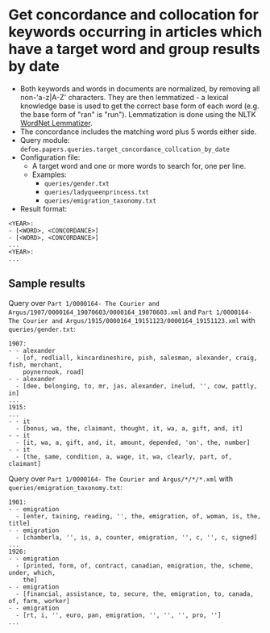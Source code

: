 # Get concordance and collocation for keywords occurring in articles which have a target word and group results by date

* Both keywords and words in documents are normalized, by removing all non-'a-z|A-Z' characters. They are then lemmatized - a lexical knowledge base is used to get the correct base form of each word (e.g. the base form of "ran" is "run"). Lemmatization is done using the NLTK [WordNet Lemmatizer](https://www.nltk.org/api/nltk.stem.html#module-nltk.stem.wordnet).
* The concordance includes the matching word plus 5 words either side.
* Query module: `defoe.papers.queries.target_concordance_collcation_by_date`
* Configuration file:
  - A target word and one or more words to search for, one per line.
  - Examples:
    - `queries/gender.txt`
    - `queries/ladyqueenprincess.txt`
    - `queries/emigration_taxonomy.txt`
* Result format:

```
<YEAR>:
- [<WORD>, <CONCORDANCE>]
- [<WORD>, <CONCORDANCE>]
...
<YEAR>:
...
```

## Sample results

Query over `Part 1/0000164- The Courier and Argus/1907/0000164_19070603/0000164_19070603.xml` and `Part 1/0000164- The Courier and Argus/1915/0000164_19151123/0000164_19151123.xml` with `queries/gender.txt`:

```
1907:
- - alexander
  - [of, redliall, kincardineshire, pish, salesman, alexander, craig, fish, merchant,
    poynernook, road]
- - alexander
  - [dee, belonging, to, mr, jas, alexander, inelud, '', cow, pattly, in]
...
1915:
...
- - it
  - [bonus, wa, the, claimant, thought, it, wa, a, gift, and, it]
- - it
  - [it, wa, a, gift, and, it, amount, depended, 'on', the, number]
- - it
  - [the, same, condition, a, wage, it, wa, clearly, part, of, claimant]
```

Query over `Part 1/0000164- The Courier and Argus/*/*/*.xml` with `queries/emigration_taxonomy.txt`:

```
1901:
- - emigration
  - [enter, taining, reading, '', the, emigration, of, woman, is, the, title]
- - emigration
  - [chamberla, '', is, a, counter, emigration, '', c, '', c, signed]
...
1926:
- - emigration
  - [printed, form, of, contract, canadian, emigration, the, scheme, under, which,
    the]
- - emigration
  - [financial, assistance, to, secure, the, emigration, to, canada, of, farm, worker]
- - emigration
  - [rt, i, '', euro, pan, emigration, '', '', '', pro, '']
...
```
